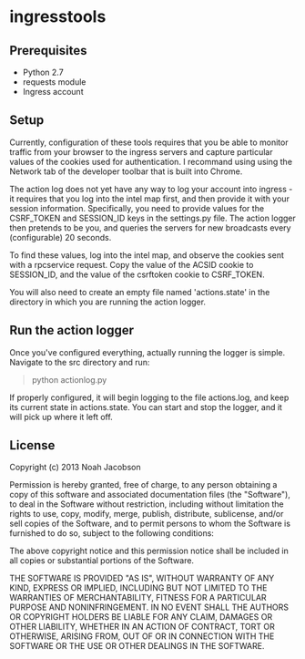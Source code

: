 ingresstools
============

## Prerequisites

 * Python 2.7
 * requests module
 * Ingress account

## Setup

Currently, configuration of these tools requires that you be able to monitor traffic from your browser to the ingress
servers and capture particular values of the cookies used for authentication. I recommand using using the Network tab
of the developer toolbar that is built into Chrome.

The action log does not yet have any way to log your account into ingress - it requires that you log into the intel
map first, and then provide it with your session information. Specifically, you need to provide values for the
CSRF_TOKEN and SESSION_ID keys in the settings.py file. The action logger then pretends to be you, and queries the
servers for new broadcasts every (configurable) 20 seconds.

To find these values, log into the intel map, and observe the cookies sent with a rpcservice request. Copy the value
of the ACSID cookie to SESSION_ID, and the value of the csrftoken cookie to CSRF_TOKEN.

You will also need to create an empty file named 'actions.state' in the directory in which you are running the action
logger.

## Run the action logger

Once you've configured everything, actually running the logger is simple. Navigate to the src directory and run:

> python actionlog.py

If properly configured, it will begin logging to the file actions.log, and keep its current state in actions.state.
You can start and stop the logger, and it will pick up where it left off.

## License

Copyright (c) 2013 Noah Jacobson

Permission is hereby granted, free of charge, to any person obtaining a copy of this software and associated documentation files (the "Software"), to deal in the Software without restriction, including without limitation the rights to use, copy, modify, merge, publish, distribute, sublicense, and/or sell copies of the Software, and to permit persons to whom the Software is furnished to do so, subject to the following conditions:

The above copyright notice and this permission notice shall be included in all copies or substantial portions of the Software.

THE SOFTWARE IS PROVIDED "AS IS", WITHOUT WARRANTY OF ANY KIND, EXPRESS OR IMPLIED, INCLUDING BUT NOT LIMITED TO THE WARRANTIES OF MERCHANTABILITY, FITNESS FOR A PARTICULAR PURPOSE AND NONINFRINGEMENT. IN NO EVENT SHALL THE AUTHORS OR COPYRIGHT HOLDERS BE LIABLE FOR ANY CLAIM, DAMAGES OR OTHER LIABILITY, WHETHER IN AN ACTION OF CONTRACT, TORT OR OTHERWISE, ARISING FROM, OUT OF OR IN CONNECTION WITH THE SOFTWARE OR THE USE OR OTHER DEALINGS IN THE SOFTWARE.
